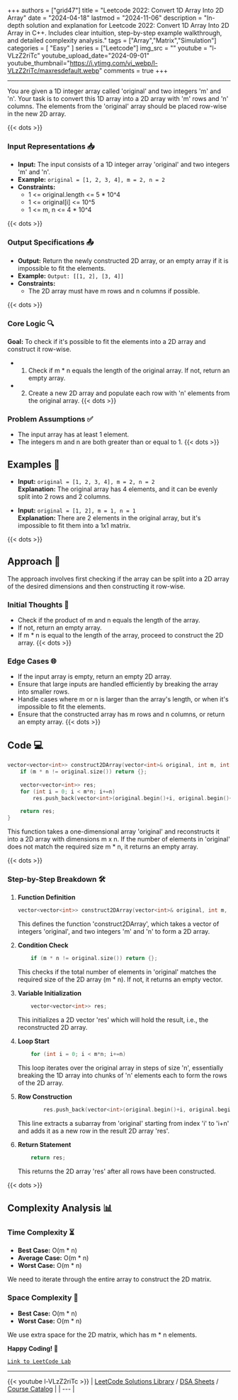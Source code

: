 
+++
authors = ["grid47"]
title = "Leetcode 2022: Convert 1D Array Into 2D Array"
date = "2024-04-18"
lastmod = "2024-11-06"
description = "In-depth solution and explanation for Leetcode 2022: Convert 1D Array Into 2D Array in C++. Includes clear intuition, step-by-step example walkthrough, and detailed complexity analysis."
tags = ["Array","Matrix","Simulation"]
categories = [
    "Easy"
]
series = ["Leetcode"]
img_src = ""
youtube = "l-VLzZ2riTc"
youtube_upload_date="2024-09-01"
youtube_thumbnail="https://i.ytimg.com/vi_webp/l-VLzZ2riTc/maxresdefault.webp"
comments = true
+++



---
You are given a 1D integer array called 'original' and two integers 'm' and 'n'. Your task is to convert this 1D array into a 2D array with 'm' rows and 'n' columns. The elements from the 'original' array should be placed row-wise in the new 2D array.
<!--more-->
{{< dots >}}
### Input Representations 📥
- **Input:** The input consists of a 1D integer array 'original' and two integers 'm' and 'n'.
- **Example:** `original = [1, 2, 3, 4], m = 2, n = 2`
- **Constraints:**
	- 1 <= original.length <= 5 * 10^4
	- 1 <= original[i] <= 10^5
	- 1 <= m, n <= 4 * 10^4

{{< dots >}}
### Output Specifications 📤
- **Output:** Return the newly constructed 2D array, or an empty array if it is impossible to fit the elements.
- **Example:** `Output: [[1, 2], [3, 4]]`
- **Constraints:**
	- The 2D array must have m rows and n columns if possible.

{{< dots >}}
### Core Logic 🔍
**Goal:** To check if it's possible to fit the elements into a 2D array and construct it row-wise.

- 1. Check if m * n equals the length of the original array. If not, return an empty array.
- 2. Create a new 2D array and populate each row with 'n' elements from the original array.
{{< dots >}}
### Problem Assumptions ✅
- The input array has at least 1 element.
- The integers m and n are both greater than or equal to 1.
{{< dots >}}
## Examples 🧩
- **Input:** `original = [1, 2, 3, 4], m = 2, n = 2`  \
  **Explanation:** The original array has 4 elements, and it can be evenly split into 2 rows and 2 columns.

- **Input:** `original = [1, 2], m = 1, n = 1`  \
  **Explanation:** There are 2 elements in the original array, but it's impossible to fit them into a 1x1 matrix.

{{< dots >}}
## Approach 🚀
The approach involves first checking if the array can be split into a 2D array of the desired dimensions and then constructing it row-wise.

### Initial Thoughts 💭
- Check if the product of m and n equals the length of the array.
- If not, return an empty array.
- If m * n is equal to the length of the array, proceed to construct the 2D array.
{{< dots >}}
### Edge Cases 🌐
- If the input array is empty, return an empty 2D array.
- Ensure that large inputs are handled efficiently by breaking the array into smaller rows.
- Handle cases where m or n is larger than the array's length, or when it's impossible to fit the elements.
- Ensure that the constructed array has m rows and n columns, or return an empty array.
{{< dots >}}
## Code 💻
```cpp
vector<vector<int>> construct2DArray(vector<int>& original, int m, int n) {
    if (m * n != original.size()) return {};
    
    vector<vector<int>> res;
    for (int i = 0; i < m*n; i+=n)
        res.push_back(vector<int>(original.begin()+i, original.begin()+i+n));
        
    return res;
}
```

This function takes a one-dimensional array 'original' and reconstructs it into a 2D array with dimensions m x n. If the number of elements in 'original' does not match the required size m * n, it returns an empty array.

{{< dots >}}
### Step-by-Step Breakdown 🛠️
1. **Function Definition**
	```cpp
	vector<vector<int>> construct2DArray(vector<int>& original, int m, int n) {
	```
	This defines the function 'construct2DArray', which takes a vector of integers 'original', and two integers 'm' and 'n' to form a 2D array.

2. **Condition Check**
	```cpp
	    if (m * n != original.size()) return {};
	```
	This checks if the total number of elements in 'original' matches the required size of the 2D array (m * n). If not, it returns an empty vector.

3. **Variable Initialization**
	```cpp
	    vector<vector<int>> res;
	```
	This initializes a 2D vector 'res' which will hold the result, i.e., the reconstructed 2D array.

4. **Loop Start**
	```cpp
	    for (int i = 0; i < m*n; i+=n)
	```
	This loop iterates over the original array in steps of size 'n', essentially breaking the 1D array into chunks of 'n' elements each to form the rows of the 2D array.

5. **Row Construction**
	```cpp
	        res.push_back(vector<int>(original.begin()+i, original.begin()+i+n));
	```
	This line extracts a subarray from 'original' starting from index 'i' to 'i+n' and adds it as a new row in the result 2D array 'res'.

6. **Return Statement**
	```cpp
	    return res;
	```
	This returns the 2D array 'res' after all rows have been constructed.

{{< dots >}}
## Complexity Analysis 📊
### Time Complexity ⏳
- **Best Case:** O(m * n)
- **Average Case:** O(m * n)
- **Worst Case:** O(m * n)

We need to iterate through the entire array to construct the 2D matrix.

### Space Complexity 💾
- **Best Case:** O(m * n)
- **Worst Case:** O(m * n)

We use extra space for the 2D matrix, which has m * n elements.

**Happy Coding! 🎉**


[`Link to LeetCode Lab`](https://leetcode.com/problems/convert-1d-array-into-2d-array/description/)

---
{{< youtube l-VLzZ2riTc >}}
| [LeetCode Solutions Library](https://grid47.xyz/leetcode/) / [DSA Sheets](https://grid47.xyz/sheets/) / [Course Catalog](https://grid47.xyz/courses/) |
| --- |
